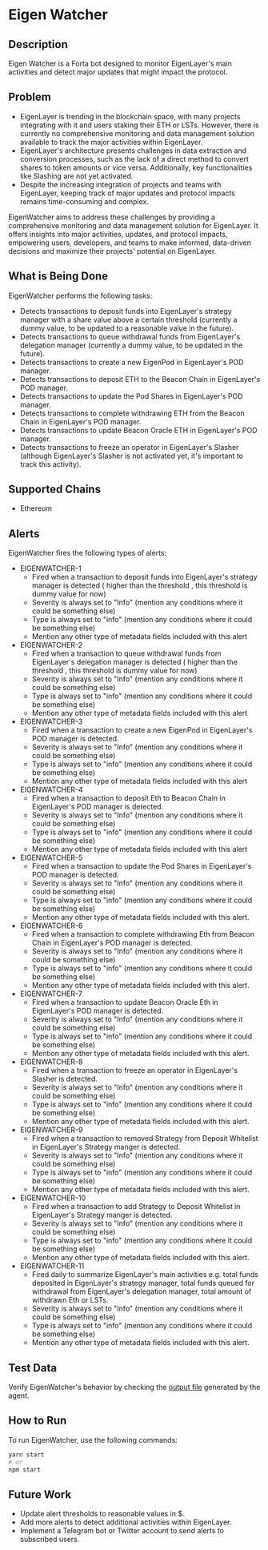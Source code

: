 
# Eigen Watcher

## Description

Eigen Watcher is a Forta bot designed to monitor EigenLayer's main activities and detect major updates that might impact the protocol.

## Problem

- EigenLayer is trending in the blockchain space, with many projects integrating with it and users staking their ETH or LSTs. However, there is currently no comprehensive monitoring and data management solution available to track the major activities within EigenLayer.
- EigenLayer's architecture presents challenges in data extraction and conversion processes, such as the lack of a direct method to convert shares to token amounts or vice versa. Additionally, key functionalities like Slashing are not yet activated.
- Despite the increasing integration of projects and teams with EigenLayer, keeping track of major updates and protocol impacts remains time-consuming and complex.

EigenWatcher aims to address these challenges by providing a comprehensive monitoring and data management solution for EigenLayer. It offers insights into major activities, updates, and protocol impacts, empowering users, developers, and teams to make informed, data-driven decisions and maximize their projects' potential on EigenLayer.

## What is Being Done

EigenWatcher performs the following tasks:
- Detects transactions to deposit funds into EigenLayer's strategy manager with a share value above a certain threshold (currently a dummy value, to be updated to a reasonable value in the future).
- Detects transactions to queue withdrawal funds from EigenLayer's delegation manager (currently a dummy value, to be updated in the future).
- Detects transactions to create a new EigenPod in EigenLayer's POD manager.
- Detects transactions to deposit ETH to the Beacon Chain in EigenLayer's POD manager.
- Detects transactions to update the Pod Shares in EigenLayer's POD manager.
- Detects transactions to complete withdrawing ETH from the Beacon Chain in EigenLayer's POD manager.
- Detects transactions to update Beacon Oracle ETH in EigenLayer's POD manager.
- Detects transactions to freeze an operator in EigenLayer's Slasher (although EigenLayer's Slasher is not activated yet, it's important to track this activity).

## Supported Chains

- Ethereum

## Alerts

EigenWatcher fires the following types of alerts:

- EIGENWATCHER-1
  - Fired when a transaction to deposit funds into EigenLayer's strategy manager is detected (  higher than the threshold , this threshold is dummy value for now)
  - Severity is always set to "Info" (mention any conditions where it could be something else)
  - Type is always set to "info" (mention any conditions where it could be something else)
  - Mention any other type of metadata fields included with this alert
- EIGENWATCHER-2
  - Fired when a transaction to queue withdrawal funds from EigenLayer's delegation manager is detected (  higher than the threshold , this threshold is dummy value for now)
  - Severity is always set to "Info" (mention any conditions where it could be something else)
  - Type is always set to "info" (mention any conditions where it could be something else)
  - Mention any other type of metadata fields included with this alert
- EIGENWATCHER-3
  - Fired when a transaction to create a new EigenPod in EigenLayer's POD manager is detected.
  - Severity is always set to "Info" (mention any conditions where it could be something else)
  - Type is always set to "info" (mention any conditions where it could be something else)
  - Mention any other type of metadata fields included with this alert
- EIGENWATCHER-4
  - Fired when a transaction to deposit Eth to Beacon Chain in EigenLayer's POD manager is detected.
  - Severity is always set to "Info" (mention any conditions where it could be something else)
  - Type is always set to "info" (mention any conditions where it could be something else)
  - Mention any other type of metadata fields included with this alert
- EIGENWATCHER-5
  - Fired when a transaction to update the Pod Shares  in EigenLayer's POD manager is detected.
  - Severity is always set to "Info" (mention any conditions where it could be something else)
  - Type is always set to "info" (mention any conditions where it could be something else)
  - Mention any other type of metadata fields included with this alert.
- EIGENWATCHER-6
  - Fired when a transaction to complete withdrawing Eth from Beacon Chain in EigenLayer's POD manager is detected.
  - Severity is always set to "Info" (mention any conditions where it could be something else)
  - Type is always set to "info" (mention any conditions where it could be something else)
  - Mention any other type of metadata fields included with this alert.
- EIGENWATCHER-7
  - Fired when a transaction to update Beacon Oracle  Eth in EigenLayer's POD manager is detected.
  - Severity is always set to "Info" (mention any conditions where it could be something else)
  - Type is always set to "info" (mention any conditions where it could be something else)
  - Mention any other type of metadata fields included with this alert.
- EIGENWATCHER-8
  - Fired when a transaction to freeze an operator in EigenLayer's Slasher is detected.
  - Severity is always set to "Info" (mention any conditions where it could be something else)
  - Type is always set to "info" (mention any conditions where it could be something else)
  - Mention any other type of metadata fields included with this alert.
- EIGENWATCHER-9
  - Fired when a transaction to removed Strategy from Deposit Whitelist  in EigenLayer's Strategy manger is detected.
  - Severity is always set to "Info" (mention any conditions where it could be something else)
  - Type is always set to "info" (mention any conditions where it could be something else)
  - Mention any other type of metadata fields included with this alert.
- EIGENWATCHER-10
  - Fired when a transaction to add Strategy to Deposit Whitelist  in EigenLayer's Strategy manger is detected.
  - Severity is always set to "Info" (mention any conditions where it could be something else)
  - Type is always set to "info" (mention any conditions where it could be something else)
  - Mention any other type of metadata fields included with this alert.
- EIGENWATCHER-11
  - Fired daily to summarize EigenLayer's main activities e.g. total funds deposited in EigenLayer's strategy manager, total funds queued for withdrawal from EigenLayer's delegation manager, total amount of withdrawn Eth or LSTs.
  - Severity is always set to "Info" (mention any conditions where it could be something else)
  - Type is always set to "info" (mention any conditions where it could be something else)
  - Mention any other type of metadata fields included with this alert.


## Test Data

Verify EigenWatcher's behavior by checking the [output file](./output) generated by the agent.

## How to Run

To run EigenWatcher, use the following commands:
```bash
yarn start
# or
npm start
```

## Future Work

- Update alert thresholds to reasonable values in $.
- Add more alerts to detect additional activities within EigenLayer.
- Implement a Telegram bot or Twitter account to send alerts to subscribed users.



